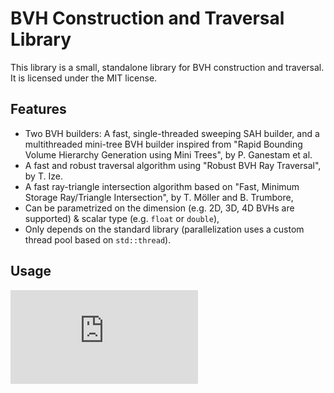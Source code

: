 # BVH Construction and Traversal Library

This library is a small, standalone library for BVH construction and traversal. It is licensed
under the MIT license.

## Features

- Two BVH builders: A fast, single-threaded sweeping SAH builder, and a multithreaded mini-tree BVH
  builder inspired from "Rapid Bounding Volume Hierarchy Generation using Mini Trees", by
  P. Ganestam et al.
- A fast and robust traversal algorithm using "Robust BVH Ray Traversal", by T. Ize.
- A fast ray-triangle intersection algorithm based on
  "Fast, Minimum Storage Ray/Triangle Intersection", by T. Möller and B. Trumbore,
- Can be parametrized on the dimension (e.g. 2D, 3D, 4D BVHs are supported) & scalar type
  (e.g. `float` or `double`),
- Only depends on the standard library (parallelization uses a custom thread pool based on
  `std::thread`).

## Usage

![simple example](https://github.com/madmann91/bvh/blob/master/v2/test/main.cpp)
